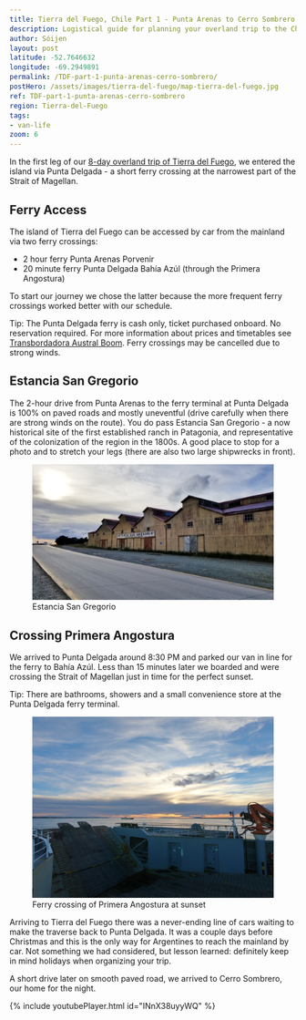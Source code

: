 ```yaml
---
title: Tierra del Fuego, Chile Part 1 - Punta Arenas to Cerro Sombrero
description: Logistical guide for planning your overland trip to the Chilean side of Tierra del Fuego. Details of the route between Punta Arenas and Cerro Sombrero.
author: Sóijen
layout: post
latitude: -52.7646632
longitude: -69.2949891
permalink: /TDF-part-1-punta-arenas-cerro-sombrero/
postHero: /assets/images/tierra-del-fuego/map-tierra-del-fuego.jpg
ref: TDF-part-1-punta-arenas-cerro-sombrero
region: Tierra-del-Fuego
tags:
- van-life
zoom: 6
---
```

In the first leg of our <a href="/tierra-del-fuego-van-overview/">8-day overland trip of Tierra del Fuego</a>, we entered the island via Punta Delgada - a short ferry crossing at the narrowest part of the Strait of Magellan.

<h2>Ferry Access</h2>

The island of Tierra del Fuego can be accessed by car from the mainland via two ferry crossings:
<ul class="post-stats bullets">
  <li>2 hour ferry Punta Arenas <i class="fa fa-arrow-right"></i> Porvenir</li>
  <li>20 minute ferry Punta Delgada <i class="fa fa-arrow-right"></i> Bahía Azúl (through the Primera Angostura)</li>
</ul>

To start our journey we chose the latter because the more frequent ferry crossings worked better with our schedule.

<i class="fa fa-info-circle" style="color:#FFB300"></i> Tip: The Punta Delgada ferry is cash only, ticket purchased onboard. No reservation required. For more information about prices and timetables see <a href="http://www.tabsa.cl/" target="_blank">Transbordadora Austral Boom</a>. Ferry crossings may be cancelled due to strong winds.

<h2>Estancia San Gregorio</h2>

The 2-hour drive from Punta Arenas to the ferry terminal at Punta Delgada is 100% on paved roads and mostly uneventful (drive carefully when there are strong winds on the route). You do pass Estancia San Gregorio - a now historical site of the first established ranch in Patagonia, and representative of the colonization of the region in the 1800s. A good place to stop for a photo and to stretch your legs (there are also two large shipwrecks in front).

<figure class="figure">
  <img class="image" src="/assets/images/tierra-del-fuego/san-gregorio.jpg"
      alt="Estancia San Gregorio">
     <figcaption class="img-caption">Estancia San Gregorio</figcaption>
</figure>

<h2>Crossing Primera Angostura</h2>

We arrived to Punta Delgada around 8:30 PM and parked our van in line for the ferry to Bahía Azúl. Less than 15 minutes later we boarded and were crossing the Strait of Magellan just in time for the perfect sunset.

<i class="fa fa-info-circle" style="color:#FFB300"></i> Tip: There are bathrooms, showers and a small convenience store at the Punta Delgada ferry terminal.

<figure class="figure">
  <img class="image" src="/assets/images/tierra-del-fuego/primera-angostura.jpg"
      alt="Ferry Primera Angostura">
     <figcaption class="img-caption">Ferry crossing of Primera Angostura at sunset</figcaption>
</figure>

Arriving to Tierra del Fuego there was a never-ending line of cars waiting to make the traverse back to Punta Delgada. It was a couple days before Christmas and this is the only way for Argentines to reach the mainland by car. Not something we had considered, but lesson learned: definitely keep in mind holidays when organizing your trip.

A short drive later on smooth paved road, we arrived to Cerro Sombrero, our home for the night.

{% include youtubePlayer.html id="INnX38uyyWQ" %}

